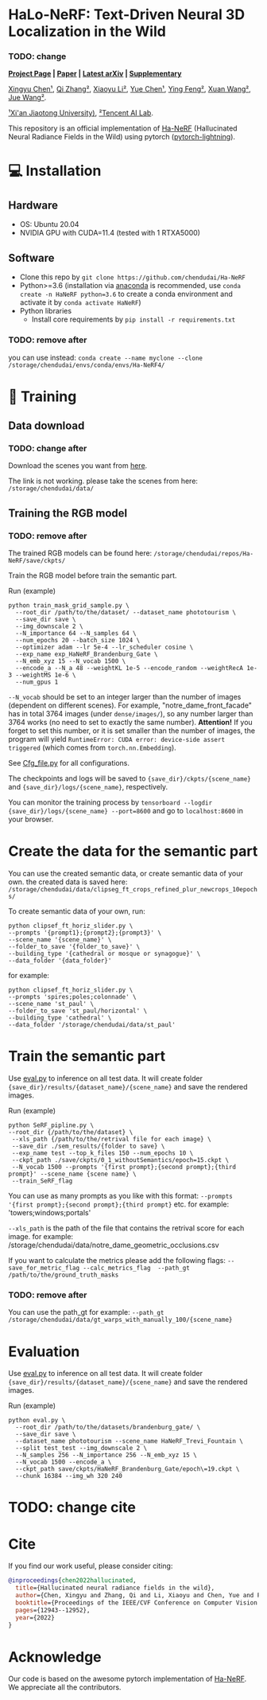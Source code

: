 # HaLo-NeRF: Text-Driven Neural 3D Localization in the Wild

### TODO: change

**[Project Page](https://rover-xingyu.github.io/Ha-NeRF/) |
[Paper](https://openaccess.thecvf.com/content/CVPR2022/papers/Chen_Hallucinated_Neural_Radiance_Fields_in_the_Wild_CVPR_2022_paper.pdf) |
[Latest arXiv](https://arxiv.org/pdf/2111.15246.pdf) |
[Supplementary](https://rover-xingyu.github.io/Ha-NeRF/files/Ha_NeRF_CVPR_2022_supp.pdf)**

[Xingyu Chen¹](https://rover-xingyu.github.io/), 
[Qi Zhang²](https://qzhang-cv.github.io/), 
[Xiaoyu Li²](https://xiaoyu258.github.io/), 
[Yue Chen¹](https://fanegg.github.io/), 
[Ying Feng²](https://github.com/rover-xingyu/Ha-NeRF/),
[Xuan Wang²](https://scholar.google.com/citations?user=h-3xd3EAAAAJ&hl=en/),
[Jue Wang²](https://juewang725.github.io/). 

[¹Xi'an Jiaotong University)](http://en.xjtu.edu.cn/),
[²Tencent AI Lab](https://ai.tencent.com/ailab/en/index/).


This repository is an official implementation of [Ha-NeRF](https://rover-xingyu.github.io/Ha-NeRF/) (Hallucinated Neural Radiance Fields in the Wild) using pytorch ([pytorch-lightning](https://github.com/PyTorchLightning/pytorch-lightning)). 

<!-- I try to reproduce (some of) the results on the lego dataset (Section D). Training on [Phototourism real images](https://github.com/ubc-vision/image-matching-benchmark) (as the main content of the paper) has also passed. Please read the following sections for the results.

The code is largely based on NeRF implementation (see master or dev branch), the main difference is the model structure and the rendering process, which can be found in the two files under `models/`. -->

# :computer: Installation

## Hardware

* OS: Ubuntu 20.04
* NVIDIA GPU with CUDA=11.4 (tested with 1 RTXA5000)

## Software

* Clone this repo by `git clone https://github.com/chendudai/Ha-NeRF`
* Python>=3.6 (installation via [anaconda](https://www.anaconda.com/distribution/) is recommended, use `conda create -n HaNeRF python=3.6` to create a conda environment and activate it by `conda activate HaNeRF`)
* Python libraries
    * Install core requirements by `pip install -r requirements.txt`

###  TODO: remove after

you can use instead:  `conda create --name myclone --clone /storage/chendudai/envs/conda/envs/Ha-NeRF4/`
    

# :key: Training

## Data download

###  TODO: change after

Download the scenes you want from [here](https://www.cs.ubc.ca/~kmyi/imw2020/data.html).

The link is not working. please take the scenes from here: `/storage/chendudai/data/`



## Training the RGB model

### TODO: remove after
The trained RGB models can be found here:
`/storage/chendudai/repos/Ha-NeRF/save/ckpts/`

Train the RGB model before train the semantic part.

Run (example)
```
python train_mask_grid_sample.py \
  --root_dir /path/to/the/dataset/ --dataset_name phototourism \
  --save_dir save \
  --img_downscale 2 \
  --N_importance 64 --N_samples 64 \
  --num_epochs 20 --batch_size 1024 \
  --optimizer adam --lr 5e-4 --lr_scheduler cosine \
  --exp_name exp_HaNeRF_Brandenburg_Gate \
  --N_emb_xyz 15 --N_vocab 1500 \
  --encode_a --N_a 48 --weightKL 1e-5 --encode_random --weightRecA 1e-3 --weightMS 1e-6 \
  --num_gpus 1
```

`--N_vocab` should be set to an integer larger than the number of images (dependent on different scenes). For example, "notre_dame_front_facade" has in total 3764 images (under `dense/images/`), so any number larger than 3764 works (no need to set to exactly the same number). **Attention!** If you forget to set this number, or it is set smaller than the number of images, the program will yield `RuntimeError: CUDA error: device-side assert triggered` (which comes from `torch.nn.Embedding`).

See [Cfg_file.py](Cfg_file.py) for all configurations.

The checkpoints and logs will be saved to `{save_dir}/ckpts/{scene_name} ` and `{save_dir}/logs/{scene_name}`, respectively.

You can monitor the training process by `tensorboard --logdir {save_dir}/logs/{scene_name} --port=8600` and go to `localhost:8600` in your browser.

# Create the data for the semantic part

You can use the created semantic data, or create semantic data of your own.
the created data is saved here:
`/storage/chendudai/data/clipseg_ft_crops_refined_plur_newcrops_10epochs/`

To create semantic data of your own, run:
```
python clipsef_ft_horiz_slider.py \
--prompts '{prompt1};{prompt2};{prompt3}' \
--scene_name '{scene_name}' \
--folder_to_save '{folder_to_save}' \
--building_type '{cathedral or mosque or synagogue}' \
--data_folder '{data_folder}'
```

for example:
```
python clipsef_ft_horiz_slider.py \
--prompts 'spires;poles;colonnade' \
--scene_name 'st_paul' \
--folder_to_save 'st_paul/horizontal' \
--building_type 'cathedral' \
--data_folder '/storage/chendudai/data/st_paul'
```


# Train the semantic part

Use [eval.py](eval.py) to inference on all test data. It will create folder `{save_dir}/results/{dataset_name}/{scene_name}` and save the rendered
images.

Run (example)
```
python SeRF_pipline.py \
--root_dir {/path/to/the/dataset} \
 --xls_path {/path/to/the/retrival file for each image} \
 --save_dir ./sem_results/{folder to save} \
 --exp_name test --top_k_files 150 --num_epochs 10 \
 --ckpt_path ./save/ckpts/0_1_withoutSemantics/epoch=15.ckpt \
 --N_vocab 1500 --prompts '{first prompt};{second prompt};{third prompt}' --scene_name {scene name} \
 --train_SeRF_flag
```

You can use as many prompts as you like with this format:
`--prompts '{first prompt};{second prompt};{third prompt}` etc.
for example: 'towers;windows;portals'

`--xls_path` is the path of the file that contains the retrival score for each image.
for example:
/storage/chendudai/data/notre_dame_geometric_occlusions.csv

If you want to calculate the metrics please add the following flags:
`--save_for_metric_flag
--calc_metrics_flag 
--path_gt /path/to/the/ground_truth_masks
`
### TODO: remove after
You can use the path_gt for example:
`--path_gt /storage/chendudai/data/gt_warps_with_manually_100/{scene_name}`
# Evaluation

Use [eval.py](eval.py) to inference on all test data. It will create folder `{save_dir}/results/{dataset_name}/{scene_name}` and save the rendered
images.

Run (example)
```
python eval.py \
  --root_dir /path/to/the/datasets/brandenburg_gate/ \
  --save_dir save \
  --dataset_name phototourism --scene_name HaNeRF_Trevi_Fountain \
  --split test_test --img_downscale 2 \
  --N_samples 256 --N_importance 256 --N_emb_xyz 15 \
  --N_vocab 1500 --encode_a \
  --ckpt_path save/ckpts/HaNeRF_Brandenburg_Gate/epoch\=19.ckpt \
  --chunk 16384 --img_wh 320 240
```


# TODO: change cite

# Cite
If you find our work useful, please consider citing:
```bibtex
@inproceedings{chen2022hallucinated,
  title={Hallucinated neural radiance fields in the wild},
  author={Chen, Xingyu and Zhang, Qi and Li, Xiaoyu and Chen, Yue and Feng, Ying and Wang, Xuan and Wang, Jue},
  booktitle={Proceedings of the IEEE/CVF Conference on Computer Vision and Pattern Recognition},
  pages={12943--12952},
  year={2022}
}
```

# Acknowledge
Our code is based on the awesome pytorch implementation of [Ha-NeRF](https://rover-xingyu.github.io/Ha-NeRF/). We appreciate all the contributors.
